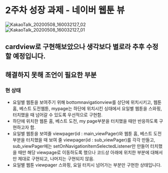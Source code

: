 # 2주차 성장 과제 - 네이버 웹툰 뷰

![KakaoTalk_20200508_160032127_02](https://user-images.githubusercontent.com/63635840/81380091-366b6400-9145-11ea-810d-550a5c8f3d4d.jpg)
![KakaoTalk_20200508_160032127_01](https://user-images.githubusercontent.com/63635840/81380092-379c9100-9145-11ea-90cc-af99555c8034.jpg)


## cardview로 구현해보았으나 생각보다 별로라 추후 수정할 예정입니다.  
## 해결하지 못해 조언이 필요한 부분
### 현 상태
 - 요일별 웹툰을 보여주기 위해 bottomnavigationview를 상단에 위치시키고, 웹툰 홈, 베스트 도전웹툰, mypage는 하단에 위치시킨 싱태에서 요일별 웹툰을 스와핑, 터치했을 때 넘어갈 수 있도록 우선적으로 구현함.
 - 하단에 위치한 웹툰 홈, 베스트 도전, my page부분을 터치했을 때만 반응하도록 구현하고자 함. 
 - 요일별 웹툰을 보여줄 viewpager(id : main_viewPager)와 웹툰 홈, 베스트 도전 부분을 터치했을 때 보여 줄 viewpager(id : sub_viewPager)를 각각 만들고, sub_viewPager에는 setOnNavigationItemSelectedListener만 만들어 터치했을 때만 해당 viewpage로 이동하도록 했으나 코드상 아래에 위치한 부분에 대해서만 제대로 구현되고, 나머지는 구현되지 않음.
 - 요일별 웹툰 viewpager 스와핑, 요일 터치시 넘어가는 부분만 구현한 상태입니다.
